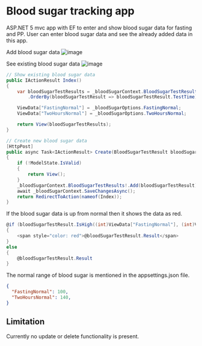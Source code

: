 # Blood sugar tracking app

ASP.NET 5 mvc app with EF to enter and show blood sugar data for 
fasting and PP. User can enter blood sugar data and see the already 
added data in this app.

Add blood sugar data
![image](https://user-images.githubusercontent.com/3396447/113702889-be604200-96f7-11eb-9753-2245c65f8f52.png)

See existing blood sugar data
![image](https://user-images.githubusercontent.com/3396447/113703098-fc5d6600-96f7-11eb-9787-f8101220117f.png)

```c#
// Show existing blood sugar data
public IActionResult Index()
{
    var bloodSugarTestResults = _bloodSugarContext.BloodSugarTestResults
        .OrderBy(bloodSugarTestResult => bloodSugarTestResult.TestTime);

    ViewData["FastingNormal"] = _bloodSugarOptions.FastingNormal;
    ViewData["TwoHoursNormal"] = _bloodSugarOptions.TwoHoursNormal;

    return View(bloodSugarTestResults);
}

// Create new blood sugar data
[HttpPost]
public async Task<IActionResult> Create(BloodSugarTestResult bloodSugarTestResult)
{
    if (!ModelState.IsValid)
    {
        return View();
    }
    _bloodSugarContext.BloodSugarTestResults!.Add(bloodSugarTestResult);
    await _bloodSugarContext.SaveChangesAsync();
    return RedirectToAction(nameof(Index));
}
```

If the blood sugar data is up from normal then it shows the data as red.

```c#
@if (bloodSugarTestResult.IsHigh((int)ViewData["FastingNormal"], (int)ViewData["TwoHoursNormal"]))
{
    <span style="color: red">@bloodSugarTestResult.Result</span>
}
else
{
    @bloodSugarTestResult.Result
}
```

The normal range of blood sugar is mentioned in the appsettings.json file.

```json
{
  "FastingNormal": 100,
  "TwoHoursNormal": 140,
}
```

## Limitation

Currently no update or delete functionality is present.
